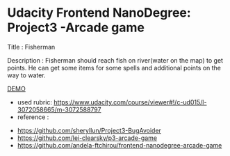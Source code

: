 Udacity Frontend NanoDegree: Project3 -Arcade game
===================================================

Title : Fisherman

Description : Fisherman should reach fish on river(water on the map) to get points. He can get some items for some spells and additional points on the way to water. 

<a href ="http://vascode.github.io/FEND_Arcade/">DEMO</a>

- used rubric: https://www.udacity.com/course/viewer#!/c-ud015/l-3072058665/m-3072588797
- reference : 
<ul>
  <li><a href = "https://github.com/sheryllun/Project3-BugAvoider">https://github.com/sheryllun/Project3-BugAvoider</a></li>
  <li><a href = "https://github.com/lei-clearsky/p3-arcade-game">https://github.com/lei-clearsky/p3-arcade-game</a></li>
  <li><a href = "https://github.com/andela-ftchirou/frontend-nanodegree-arcade-game">https://github.com/andela-ftchirou/frontend-nanodegree-arcade-game</a></li>
</ul>
